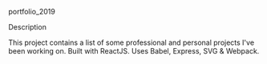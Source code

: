 portfolio_2019

Description

This project contains a list of some professional and personal projects I've been working on.
Built with ReactJS.
Uses Babel, Express, SVG & Webpack.
